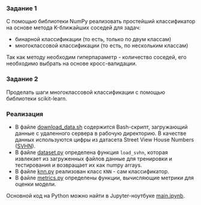 ### Задание 1
С помощью библиотеки NumPy реализовать простейший классификатор на основе метода K-ближайших соседей для задач:
- бинарной классификации (то есть, только по двум классам)
- многоклассовой классификации (то есть, по нескольким классам)

Так как методу необходим гиперпараметр - количество соседей, его необходимо выбрать на основе кросс-валидации.

### Задание 2
Проделать шаги многоклассовой классификации с помощью библиотеки scikit-learn.



### Реализация
- В файле [download_data.sh](https://github.com/katrinakulpina/portfolio/blob/main/Python/KNN-classifier/download_data.sh) содержится Bash-скрипт, загружающий данные с удаленного сервера в рабочую директорию. В качестве данных используются цифры из датасета Street View House Numbers ([SVHN](http://ufldl.stanford.edu/housenumbers/)).
- В файле [dataset.py](https://github.com/katrinakulpina/portfolio/blob/main/Python/KNN-classifier/dataset.py) определена функция `load_svhn`, которая извлекает из загруженных файлов данные для тренировки и тестирования и возвращает их как numpy arrays. 
- В файле [knn.py](https://github.com/katrinakulpina/portfolio/blob/main/Python/KNN-classifier/KNN.py) реализован класс `KNN` - сам классификатор.
- В файле [metrics.py](https://github.com/katrinakulpina/portfolio/blob/main/Python/KNN-classifier/metrics.py) определены функции, вычисляющие метрики для оценки модели.

Основной код на Python можно найти в Jupyter-ноутбуке [main.ipynb](https://github.com/katrinakulpina/portfolio/blob/main/Python/KNN-classifier/main.ipynb).
